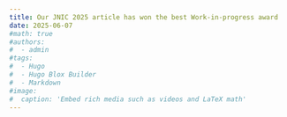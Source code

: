 ```yaml
---
title: Our JNIC 2025 article has won the best Work-in-progress award  :)
date: 2025-06-07
#math: true
#authors:
#  - admin
#tags:
#  - Hugo
#  - Hugo Blox Builder
#  - Markdown
#image:
#  caption: 'Embed rich media such as videos and LaTeX math'
---
```

